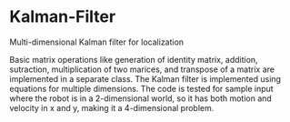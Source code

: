 # Kalman-Filter
Multi-dimensional Kalman filter for localization

Basic matrix operations like generation of identity matrix, addition, sutraction, multiplication of two marices, and transpose of a matrix are implemented in a separate class. The Kalman filter is implemented using equations for multiple dimensions. The code is tested for sample input where the robot is in a 2-dimensional world, so it has both motion and velocity in x and y, making it a 4-dimensional problem.
